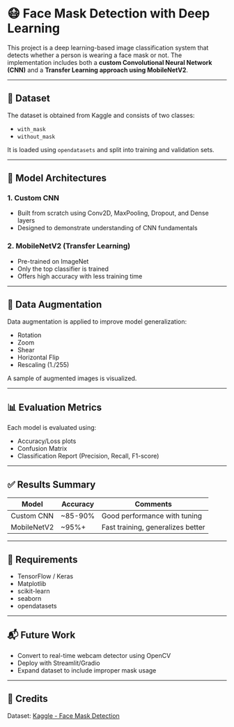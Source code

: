 
# 😷 Face Mask Detection with Deep Learning

This project is a deep learning-based image classification system that detects whether a person is wearing a face mask or not. The implementation includes both a **custom Convolutional Neural Network (CNN)** and a **Transfer Learning approach using MobileNetV2**.

---

## 📁 Dataset

The dataset is obtained from Kaggle and consists of two classes:
- `with_mask`
- `without_mask`

It is loaded using `opendatasets` and split into training and validation sets.

---

## 🧠 Model Architectures

### 1. Custom CNN
- Built from scratch using Conv2D, MaxPooling, Dropout, and Dense layers
- Designed to demonstrate understanding of CNN fundamentals

### 2. MobileNetV2 (Transfer Learning)
- Pre-trained on ImageNet
- Only the top classifier is trained
- Offers high accuracy with less training time

---

## 🔁 Data Augmentation

Data augmentation is applied to improve model generalization:
- Rotation
- Zoom
- Shear
- Horizontal Flip
- Rescaling (1./255)

A sample of augmented images is visualized.

---

## 📊 Evaluation Metrics

Each model is evaluated using:
- Accuracy/Loss plots
- Confusion Matrix
- Classification Report (Precision, Recall, F1-score)

---

## ✅ Results Summary

| Model        | Accuracy | Comments                    |
|--------------|----------|-----------------------------|
| Custom CNN   | ~85-90%  | Good performance with tuning|
| MobileNetV2  | ~95%+    | Fast training, generalizes better |

---

## 📌 Requirements

- TensorFlow / Keras
- Matplotlib
- scikit-learn
- seaborn
- opendatasets

---

## 📬 Future Work

- Convert to real-time webcam detector using OpenCV
- Deploy with Streamlit/Gradio
- Expand dataset to include improper mask usage

---

## 🙌 Credits

Dataset: [Kaggle - Face Mask Detection](https://www.kaggle.com/datasets)
